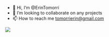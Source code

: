 - 👋 Hi, I’m @ErinTomorri
- 💞️ I’m looking to collaborate on any projects
- 📫 How to reach me tomorrierin@gmail.com

![](https://komarev.com/ghpvc/?username=ErinTomorri)
<!---
ErinTomorri/ErinTomorri is a ✨ special ✨ repository because its `README.md` (this file) appears on your GitHub profile.
You can click the Preview link to take a look at your changes.
--->
